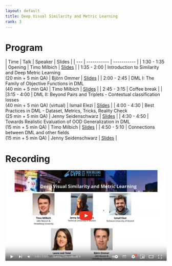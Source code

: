 ```yaml
---
layout: default
title: Deep Visual Similarity and Metric Learning
rank: 3
---
```

# Program

| Time | Talk | Speaker | Slides |
| --- | ----------- | ----------- |
| 1:30 - 1:35 | Opening  | Timo Milbich | [Slides](Talks/01_cvpr22_tutorial_opening.pdf) |
| 1:35 - 2:00 | Introduction to Similarity and Deep Metric Learning   <br /> (20 min + 5 min QA) | Björn Ommer | [Slides](Talks/02_DML_tutorial_BjornOmmer_.pdf) |
| 2:00 - 2:45 | DML I: The Family of Objective Functions in DML <br /> (40 min + 5 min QA) | Timo Milbich | [Slides](Talks/03_cvpr22_tutorial_DML_objective_functions.pdf) |
| 2:45 - 3:15 | Coffee break | |
|3:15 - 4:00 | DML II: Beyond Pairs and Triplets - Contextual classification losses <br /> (40 min + 5 min QA) (virtual) | Ismail Elezi | [Slides](Talks/04_DML_tutorial_talk.pdf) |
| 4:00 - 4:30 | Best Practices in DML - Dataset, Metrics, Tricks, Reality Check <br /> (25 min + 5 min QA) | Jenny Seidenschwarz | [Slides](Talks/05_cvp222_tutorial_DML_best_practice_DML.pdf) |
| 4:30 - 4:50  | Towards Realistic Evaluation of OOD Generalization in DML <br /> (15 min + 5 min QA) | Timo Milbich | [Slides](Talks/06_cvpr22_tutorial_Eval_OOD.pdf) |
| 4:50 - 5:10 | Connections between DML and other fields  <br /> (15 min + 5 min QA)  | Jenny Seidenschwarz | [Slides](Talks/07_cvp222_tutorial_DML_connections_to_other_fields.pdf) |

# Recording

[<img src="Image_for_video.png">](https://www.youtube.com/watch?v=YAW9vsdwRfA)



